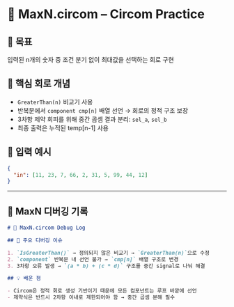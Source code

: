 # 🔧 MaxN.circom – Circom Practice

## 🎯 목표

입력된 n개의 숫자 중 조건 분기 없이 최대값을 선택하는 회로 구현

## 🧩 핵심 회로 개념

- `GreaterThan(n)` 비교기 사용
- 반복문에서 `component cmp[n]` 배열 선언 → 회로의 정적 구조 보장
- 3차항 제약 회피를 위해 중간 곱셈 결과 분리: `sel_a`, `sel_b`
- 최종 출력은 누적된 temp[n-1] 사용

## 🧮 입력 예시

```json
{
  "in": [11, 23, 7, 66, 2, 31, 5, 99, 44, 12]
}
```

---

## 📄 MaxN 디버깅 기록

```markdown
# 🐞 MaxN.circom Debug Log

## 📌 주요 디버깅 이슈

1. `IsGreaterThan()` → 정의되지 않은 비교기 → `GreaterThan(n)`으로 수정
2. `component` 반복문 내 선언 불가 → `cmp[n]` 배열 구조로 변경
3. 3차항 오류 발생 → `(a * b) + (c * d)` 구조를 중간 signal로 나눠 해결

## 💡 배운 점

- Circom은 정적 회로 생성 기반이기 때문에 모든 컴포넌트는 루프 바깥에 선언
- 제약식은 반드시 2차항 이내로 제한되어야 함 → 중간 곱셈 분해 필수
```
